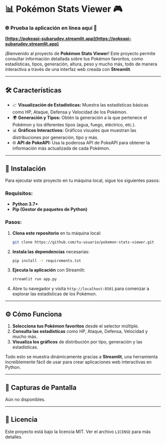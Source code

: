 # 📊 **Pokémon Stats Viewer** 🎮

### 🌐 **Prueba la aplicación en línea aquí** 🔗
**[https://pokeapi-subarudev.streamlit.app](https://pokeapi-subarudev.streamlit.app)**

¡Bienvenido al proyecto de **Pokémon Stats Viewer**! Este proyecto permite consultar información detallada sobre tus Pokémon favoritos, como estadísticas, tipos, generación, altura, peso y mucho más, todo de manera interactiva a través de una interfaz web creada con **Streamlit**.

---

## 🛠 **Características**

- 📈 **Visualización de Estadísticas:** Muestra las estadísticas básicas como HP, Ataque, Defensa y Velocidad de los Pokémon.
- 🌍 **Generación y Tipos:** Obtén la generación a la que pertenece el Pokémon y los diferentes tipos (agua, fuego, eléctrico, etc.).
- 📊 **Gráficos Interactivos:** Gráficos visuales que muestran las distribuciones por generación, tipo y más.
- 🌐 **API de PokeAPI:** Usa la poderosa API de PokeAPI para obtener la información más actualizada de cada Pokémon.

---

## 📜 **Instalación**

Para ejecutar este proyecto en tu máquina local, sigue los siguientes pasos:

### Requisitos:
- **Python 3.7+**
- **Pip (Gestor de paquetes de Python)**

### Pasos:
1. **Clona este repositorio** en tu máquina local:

    ```bash
    git clone https://github.com/tu-usuario/pokemon-stats-viewer.git
    ```

2. **Instala las dependencias** necesarias:

    ```bash
    pip install -r requirements.txt
    ```

3. **Ejecuta la aplicación** con Streamlit:

    ```bash
    streamlit run app.py
    ```

4. Abre tu navegador y visita `http://localhost:8501` para comenzar a explorar las estadísticas de los Pokémon.

---

## ⚙ **Cómo Funciona**

1. **Selecciona tus Pokémon favoritos** desde el selector múltiple.
2. **Consulta las estadísticas** como HP, Ataque, Defensa, Velocidad y mucho más.
3. **Visualiza los gráficos** de distribución por tipo, generación y las estadísticas.

Todo esto se muestra dinámicamente gracias a **Streamlit**, una herramienta increíblemente fácil de usar para crear aplicaciones web interactivas en Python.

---

## 🎨 **Capturas de Pantalla**

Aún no disponibles.

---

## 📝 **Licencia**

Este proyecto está bajo la licencia MIT. Ver el archivo `LICENSE` para más detalles.
